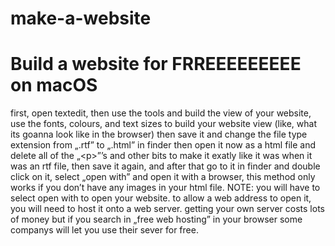 # make-a-website
<!DOCTYPE html PUBLIC "-//W3C//DTD HTML 4.01//EN" "http://www.w3.org/TR/html4/strict.dtd">
<html>
<head>
  <meta http-equiv="Content-Type" content="text/html; charset=utf-8">
  <meta http-equiv="Content-Style-Type" content="text/css">
  <meta name="Generator" content="Cocoa HTML Writer">
  <meta name="CocoaVersion" content="1671.6">
</head>
<body>
<h1>Build a website for FRREEEEEEEEE on macOS</h1>
<p>first, open textedit, then use the tools and build the view of your website, use the fonts, colours, and text sizes to build your website view (like, what its goanna look like in the browser) then save it and change the file type extension from „.rtf” to „.html” in finder then open it now as a html file and delete all of the „&lt;p&gt;”’s and other bits to make it exatly like it was when it was an rtf file, then save it again, and after that go to it in finder and double click on it, select „open with” and open it with a browser, this method only works if you don’t have any images in your html file. NOTE: you will have to select open with to open your website. to allow a web address to open it, you will need to host it onto a web server. getting your own server costs lots of money but if you search in „free web hosting” in your browser some companys will let you use their sever for free.</p>
</body>
</html>
